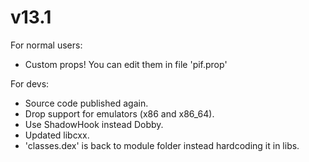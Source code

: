# v13.1

For normal users:
- Custom props! You can edit them in file 'pif.prop'

For devs:
- Source code published again.
- Drop support for emulators (x86 and x86_64).
- Use ShadowHook instead Dobby.
- Updated libcxx.
- 'classes.dex' is back to module folder instead hardcoding it in libs.